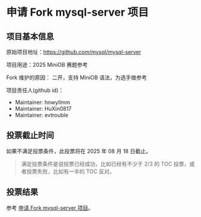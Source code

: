 # 申请 Fork mysql-server 项目

## 项目基本信息

原始项目地址：https://github.com/mysql/mysql-server

项目用途：2025 MiniOB 赛题参考

Fork 维护的原因： 二开，支持 MiniOB 语法，为选手做参考

项目责任人(github id)：

- Maintainer: hnwyllmm
- Maintainer: HuXin0817
- Maintainer: evtrouble

## 投票截止时间

如果不满足投票条件，此投票将在 2025 年 08 月 18 日截止。

> 满足投票条件是说投票已经成功，比如已经有不少于 2/3 的 TOC 投票，或者投票失败，比如有一半的 TOC 反对。

## 投票结果

参考 [申请 Fork mysql-server 项目](https://github.com/oceanbase/community/pull/44)。
